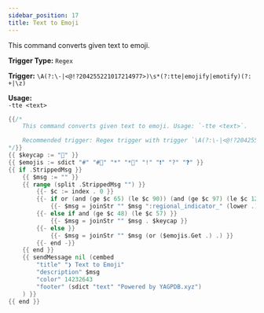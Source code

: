 ```yaml
---
sidebar_position: 17
title: Text to Emoji
---
```


This command converts given text to emoji.

**Trigger Type:** `Regex`

**Trigger:** `\A(?:\-|<@!?204255221017214977>)\s*(?:tte|emojify|emotify)(?: +|\z)`

**Usage:**  
`-tte <text>`

```go
{{/*
	This command converts given text to emoji. Usage: `-tte <text>`.

	Recommended trigger: Regex trigger with trigger `\A(?:\-|<@!?204255221017214977>)\s*(?:tte|emojify|emotify)(?: +|\z)`
*/}}
{{ $keycap := "⃣" }}
{{ $emojis := sdict "#" "#⃣" "*" "*⃣" "!" "❗" "?" "❓" }}
{{ if .StrippedMsg }}
	{{ $msg := "" }}
	{{ range (split .StrippedMsg "") }}
		{{- $c := index . 0 }}
		{{- if or (and (ge $c 65) (le $c 90)) (and (ge $c 97) (le $c 122)) }}
			{{- $msg = joinStr "" $msg ":regional_indicator_" (lower .) ":" }}
		{{- else if and (ge $c 48) (le $c 57) }}
			{{- $msg = joinStr "" $msg . $keycap }}
		{{- else }}
			{{- $msg = joinStr "" $msg (or ($emojis.Get .) .) }}
		{{- end -}}
	{{ end }}
	{{ sendMessage nil (cembed
		"title" "❯ Text to Emoji"
		"description" $msg
		"color" 14232643
		"footer" (sdict "text" "Powered by YAGPDB.xyz")
	) }}
{{ end }}
```
